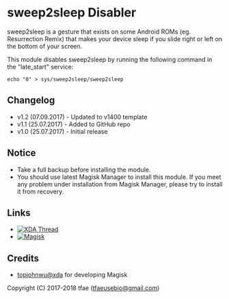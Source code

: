sweep2sleep Disabler
==========

sweep2sleep is a gesture that exists on some Android ROMs (eg. Resurrection Remix) that makes your device sleep if you slide right or left on the bottom of your screen.

This module disables sweep2sleep by running the following command in the "late_start" service:

`echo "0" > sys/sweep2sleep/sweep2sleep`


## Changelog
* v1.2 (07.09.2017) - Updated to v1400 template
* v1.1 (25.07.2017) - Added to GitHub repo
* v1.0 (25.07.2017) - Initial release


## Notice
* Take a full backup before installing the module.
* You should use latest Magisk Manager to install this module. If you meet any problem under installation from Magisk Manager, please try to install it from recovery.


## Links
* [![XDA Thread](https://img.shields.io/badge/XDA-Thread-orange.svg)](https://forum.xda-developers.com/apps/magisk/magisk-sweep2sleep-disabler-t3681631)
* [![Magisk](https://img.shields.io/badge/Magisk-v17%2B-brightgreen.svg)](https://forum.xda-developers.com/apps/magisk/official-magisk-v7-universal-systemless-t3473445)


## Credits
* <a href="https://forum.xda-developers.com/member.php?u=4470081">topjohnwu@xda</a> for developing Magisk


Copyright (C) 2017-2018 tfae (tfaeusebio@gmail.com)
